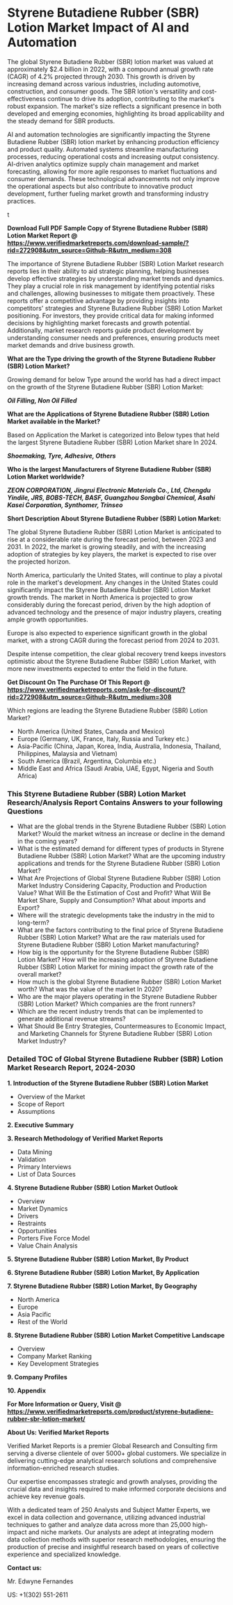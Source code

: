 <meta name="title" content="Global Styrene Butadiene Rubber (SBR) Lotion Market Impact of AI and Automation"><meta name="description" content="The global Styrene Butadiene Rubber (SBR) lotion market was valued at approximately $2.4 billion in 2022, with a compound annual growth rate (CAGR) of 4.2% projected t"><meta name="title" content="Styrene Butadiene Rubber (SBR) Lotion Market Size, Share, Scope, Trends, Growth, Opportunities, Analysis, Forecast"><h1>Styrene Butadiene Rubber (SBR) Lotion Market Impact of AI and Automation</h1><p>The global Styrene Butadiene Rubber (SBR) lotion market was valued at approximately $2.4 billion in 2022, with a compound annual growth rate (CAGR) of 4.2% projected through 2030. This growth is driven by increasing demand across various industries, including automotive, construction, and consumer goods. The SBR lotion's versatility and cost-effectiveness continue to drive its adoption, contributing to the market's robust expansion. The market's size reflects a significant presence in both developed and emerging economies, highlighting its broad applicability and the steady demand for SBR products.</p><p>AI and automation technologies are significantly impacting the Styrene Butadiene Rubber (SBR) lotion market by enhancing production efficiency and product quality. Automated systems streamline manufacturing processes, reducing operational costs and increasing output consistency. AI-driven analytics optimize supply chain management and market forecasting, allowing for more agile responses to market fluctuations and consumer demands. These technological advancements not only improve the operational aspects but also contribute to innovative product development, further fueling market growth and transforming industry practices.</p>t</p><p id="" class=""><strong>Download Full PDF Sample Copy of Styrene Butadiene Rubber (SBR) Lotion Market Report @ <a href="https://www.verifiedmarketreports.com/download-sample/?rid=272908&utm_source=Github-R&utm_medium=308" target="_blank">https://www.verifiedmarketreports.com/download-sample/?rid=272908&utm_source=Github-R&utm_medium=308</a></strong></p><p>The importance of&nbsp;Styrene Butadiene Rubber (SBR) Lotion Market research reports lies in their ability to aid strategic planning, helping businesses develop effective strategies by understanding market trends and dynamics. They play a crucial role in risk management by identifying potential risks and challenges, allowing businesses to mitigate them proactively. These reports offer a competitive advantage by providing insights into competitors' strategies and Styrene Butadiene Rubber (SBR) Lotion Market positioning. For investors, they provide critical data for making informed decisions by highlighting market forecasts and growth potential. Additionally, market research reports guide product development by understanding consumer needs and preferences, ensuring products meet market demands and drive business growth.</p><p><strong>What are the&nbsp;Type driving the growth of the Styrene Butadiene Rubber (SBR) Lotion Market?</strong></p><p id="" class="">Growing demand for below Type around the world has had a direct impact on the growth of the Styrene Butadiene Rubber (SBR) Lotion Market:</p><em><strong>Oil Filling, Non Oil Filled</strong></em></p><strong>What are the&nbsp;Applications&nbsp;of Styrene Butadiene Rubber (SBR) Lotion Market available in the Market?</strong></p><p id="" class="">Based on Application the Market is categorized into Below types that held the largest Styrene Butadiene Rubber (SBR) Lotion Market share In 2024.</p><em><strong>Shoemaking, Tyre, Adhesive, Others</strong></em></p><strong>Who is the largest Manufacturers of Styrene Butadiene Rubber (SBR) Lotion Market worldwide?</strong></p><p><em><strong>ZEON CORPORATION, Jingrui Electronic Materials Co., Ltd, Chengdu Yindile, JRS, BOBS-TECH, BASF, Guangzhou Songbai Chemical, Asahi Kasei Corporation, Synthomer, Trinseo</strong></em></p><p id="" class=""><strong>Short Description About Styrene Butadiene Rubber (SBR) Lotion Market:</strong></p><p>The global Styrene Butadiene Rubber (SBR) Lotion Market is anticipated to rise at a considerable rate during the forecast period, between 2023 and 2031. In 2022, the market is growing steadily, and with the increasing adoption of strategies by key players, the market is expected to rise over the projected horizon.</p><p>North America, particularly the United States, will continue to play a pivotal role in the market's development. Any changes in the United States could significantly impact the Styrene Butadiene Rubber (SBR) Lotion Market growth trends. The market in North America is projected to grow considerably during the forecast period, driven by the high adoption of advanced technology and the presence of major industry players, creating ample growth opportunities.</p><p>Europe is also expected to experience significant growth in the global market, with a strong CAGR during the forecast period from 2024 to 2031.</p><p>Despite intense competition, the clear global recovery trend keeps investors optimistic about the Styrene Butadiene Rubber (SBR) Lotion Market, with more new investments expected to enter the field in the future.</p><p id="" class=""><strong>Get Discount On The Purchase Of This Report @ <a href="https://www.verifiedmarketreports.com/ask-for-discount/?rid=272908&utm_source=Github-R&utm_medium=308" target="_blank">https://www.verifiedmarketreports.com/ask-for-discount/?rid=272908&utm_source=Github-R&utm_medium=308</a></strong></p>Which regions are leading the Styrene Butadiene Rubber (SBR) Lotion Market?</p><ul><li>North America (United States, Canada and Mexico)</li><li>Europe (Germany, UK, France, Italy, Russia and Turkey etc.)</li><li>Asia-Pacific (China, Japan, Korea, India, Australia, Indonesia, Thailand, Philippines, Malaysia and Vietnam)</li><li>South America (Brazil, Argentina, Columbia etc.)</li><li>Middle East and Africa (Saudi Arabia, UAE, Egypt, Nigeria and South Africa)</li></ul><h3 id="" class="">This Styrene Butadiene Rubber (SBR) Lotion Market Research/Analysis Report Contains Answers to your following Questions</h3><ul><li>What are the global trends in the Styrene Butadiene Rubber (SBR) Lotion Market? Would the market witness an increase or decline in the demand in the coming years?</li><li>What is the estimated demand for different types of products in Styrene Butadiene Rubber (SBR) Lotion Market? What are the upcoming industry applications and trends for the Styrene Butadiene Rubber (SBR) Lotion Market?</li><li>What Are Projections of Global Styrene Butadiene Rubber (SBR) Lotion Market Industry Considering Capacity, Production and Production Value? What Will Be the Estimation of Cost and Profit? What Will Be Market Share, Supply and Consumption? What about imports and Export?</li><li>Where will the strategic developments take the industry in the mid to long-term?</li><li>What are the factors contributing to the final price of Styrene Butadiene Rubber (SBR) Lotion Market? What are the raw materials used for Styrene Butadiene Rubber (SBR) Lotion Market manufacturing?</li><li>How big is the opportunity for the Styrene Butadiene Rubber (SBR) Lotion Market? How will the increasing adoption of Styrene Butadiene Rubber (SBR) Lotion Market for mining impact the growth rate of the overall market?</li><li>How much is the global Styrene Butadiene Rubber (SBR) Lotion Market worth? What was the value of the market In 2020?</li><li>Who are the major players operating in the Styrene Butadiene Rubber (SBR) Lotion Market? Which companies are the front runners?</li><li>Which are the recent industry trends that can be implemented to generate additional revenue streams?</li><li>What Should Be Entry Strategies, Countermeasures to Economic Impact, and Marketing Channels for Styrene Butadiene Rubber (SBR) Lotion Market Industry?</li></ul><h3 id="" class="">Detailed TOC of Global Styrene Butadiene Rubber (SBR) Lotion Market Research Report, 2024-2030</h3><p id="" class=""><strong>1. Introduction of the Styrene Butadiene Rubber (SBR) Lotion Market</strong></p><ul><li>Overview of the Market</li><li>Scope of Report</li><li>Assumptions</li></ul><p id="" class=""><strong>2. Executive Summary</strong></p><p id="" class=""><strong>3. Research Methodology of Verified Market Reports</strong></p><ul><li>Data Mining</li><li>Validation</li><li>Primary Interviews</li><li>List of Data Sources</li></ul><p id="" class=""><strong>4. Styrene Butadiene Rubber (SBR) Lotion Market Outlook</strong></p><ul><li>Overview</li><li>Market Dynamics</li><li>Drivers</li><li>Restraints</li><li>Opportunities</li><li>Porters Five Force Model</li><li>Value Chain Analysis</li></ul><p id="" class=""><strong>5. Styrene Butadiene Rubber (SBR) Lotion Market, By Product</strong></p><p id="" class=""><strong>6. Styrene Butadiene Rubber (SBR) Lotion Market, By Application</strong></p><p id="" class=""><strong>7. Styrene Butadiene Rubber (SBR) Lotion Market, By Geography</strong></p><ul><li>North America</li><li>Europe</li><li>Asia Pacific</li><li>Rest of the World</li></ul><p id="" class=""><strong>8. Styrene Butadiene Rubber (SBR) Lotion Market Competitive Landscape</strong></p><ul><li>Overview</li><li>Company Market Ranking</li><li>Key Development Strategies</li></ul><p id="" class=""><strong>9. Company Profiles</strong></p><p id="" class=""><strong>10. Appendix</strong></p><p id="" class=""><strong>For More Information or Query, Visit @ <a href="https://www.verifiedmarketreports.com/product/styrene-butadiene-rubber-sbr-lotion-market/" target="_blank">https://www.verifiedmarketreports.com/product/styrene-butadiene-rubber-sbr-lotion-market/</a></strong></p><p id="" class=""><strong>About Us: Verified Market Reports</strong></p><p id="" class="">Verified Market Reports is a premier Global Research and Consulting firm serving a diverse clientele of over 5000+ global customers. We specialize in delivering cutting-edge analytical research solutions and comprehensive information-enriched research studies.</p><p id="" class="">Our expertise encompasses strategic and growth analyses, providing the crucial data and insights required to make informed corporate decisions and achieve key revenue goals.</p><p id="" class="">With a dedicated team of 250 Analysts and Subject Matter Experts, we excel in data collection and governance, utilizing advanced industrial techniques to gather and analyze data across more than 25,000 high-impact and niche markets. Our analysts are adept at integrating modern data collection methods with superior research methodologies, ensuring the production of precise and insightful research based on years of collective experience and specialized knowledge.</p><p id="" class=""><strong>Contact us:</strong></p><p id="" class="">Mr. Edwyne Fernandes</p><p id="" class="">US: +1(302) 551-2611</p>